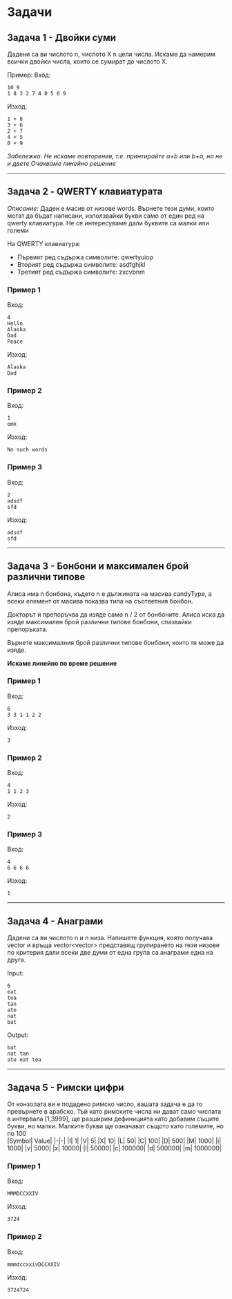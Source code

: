 # Задачи

## Задача 1 - Двойки суми

Дадени са ви числото n, числото X n цели числа. Искаме да намерим всички двойки числа, които се сумират до числото X. 

Пример:
Вход:
```
10 9
1 8 3 2 7 4 0 5 6 9
```

Изход:
```
1 + 8 
3 + 6 
2 + 7
4 + 5
0 + 9 
```
*Забележка: Не искаме повторения, т.е. принтирайте a+b или b+a, но не и двете*
*Очакваме линейно решение*

---

## Задача 2 - QWERTY клавиатурата

*Описание:*
Даден е масив от низове words. Върнете тези думи, които могат да бъдат написани, използвайки букви само от един ред на qwerty клавиатура. Не се интересуваме дали буквите са малки или големи

На QWERTY клавиатура:

- Първият ред съдържа символите: qwertyuiop
- Вторият ред съдържа символите: asdfghjkl
- Третият ред съдържа символите: zxcvbnm

### Пример 1

Вход:
```
4
Hello
Alaska
Dad
Peace
```
Изход: 
```
Alaska
Dad
```
### Пример 2
Вход:
```
1
omk
```

Изход: 
```
No such words
```

### Пример 3

Вход:
```
2
adsdf
sfd
```
Изход:
```
adsdf
sfd
```

---

## Задача 3 - Бонбони и максимален брой различни типове

Алиса има n бонбона, където n е дължината на масива candyType, а всеки елемент от масива показва типа на съответния бонбон.

Докторът ѝ препоръчва да изяде само n / 2 от бонбоните. Алиса иска да изяде максимален брой различни типове бонбони, спазвайки препоръката.

Върнете максималния брой различни типове бонбони, които тя може да изяде.

**Искаме линейно по време решение**

### Пример 1
Вход:
```
6
3 3 1 1 2 2
```
Изход:
```
3
```
### Пример 2

Вход:
``` 
4
1 1 2 3
```
Изход:
```
2
```

### Пример 3

Вход: 
```
4
6 6 6 6
```
Изход:
```
1
```
---


## Задача 4 - Анаграми
Дадени са ви числото n и n низа. Напишете функция, която получава vector<string> и връща vector<vector<string>> представящ групирането на тези низове по критерия дали всеки две думи от една група са анаграми една на друга.

Input: 
```
6
eat
tea
tan
ate
nat
bat
```
Output:
```
bat
nat tan
ate eat tea
```
---

## Задача 5 - Римски цифри

От конзолата ви е подадено римско число, вашата задача е да го превърнете в арабско. Тъй като римските числа ни дават само числата в интервала [1,3999], ще разширим дефиницията като добавим същите букви, но малки. Малките букви ще означават същото като големите, но  по 100  
|Symbol|	Value|
|-|-|
|I|	1|
|V|	5|
|X|	10|
|L|	50|
|C|	100|
|D|	500|
|M|	1000|
|i|	1000|
|v|	5000|
|x|	10000|
|l|	50000|
|c|	100000|
|d|	500000|
|m|	1000000|


### Пример 1
Вход:
```
MMMDCCXXIV
```
Изход:
```
3724
```

### Пример 2
Вход:
```
mmmdccxxivDCCXXIV
```
Изход:
```
3724724
```